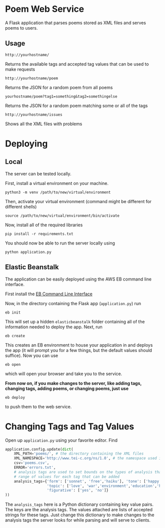 # Poem Web Service

A Flask application that parses poems stored as XML files and serves poems to users.

## Usage

`http://yourhostname/`

Returns the available tags and accepted tag values that can be used to make requests

`http://yourhostname/poem`

Returns the JSON for a random poem from all poems

`yourhostname/poem?tag1=something&tag2=somethingelse`

Returns the JSON for a random poem matching some or all of the tags

`http://yourhostname/issues`

Shows all the XML files with problems


# Deploying

## Local

The server can be tested locally.

First, install a virtual environment on your machine.

`python3 -m venv /path/to/new/virtual/environment`

Then, activate your virtual environment (command might be different for different shells)

`source /path/to/new/virtual/environment/bin/activate`

Now, install all of the required libraries

`pip install -r requirements.txt`

You should now be able to run the server locally using

`python application.py`

## Elastic Beanstalk

The application can be easily deployed using the AWS EB command line interface.

First install the [EB Command Line Interface](https://docs.aws.amazon.com/elasticbeanstalk/latest/dg/eb-cli3-install.html)

Now, in the directory containing the Flask app (`application.py`) run

`eb init`

This will set up a hidden `elasticbeanstalk` folder containing all of the information needed to deploy the app. Next, run

`eb create`

This creates an EB environment to house your application in and deploys the app (it will prompt you for a few things,
but the default values should suffice). Now you can use

`eb open`

which will open your browser and take you to the service.

**From now on, if you make changes to the server, like adding tags, changing tags, adding poems, or changing poems, just use**

`eb deploy`

to push them to the web service.

# Changing Tags and Tag Values

Open up `application.py` using your favorite editor. Find

```python
application.config.update(dict(
    XML_PATH='poems/', # the directory containing the XML files
    XML_NAMESPACE='http://www.tei-c.org/ns/1.0', # the namespace used in the XML files
    csv='poems.csv',
    ERROR='errors.txt',
    # analysis tags are used to set bounds on the types of analysis that can be picked from and the
    # range of values for each tag that can be added
    analysis_tags={'form': ['sonnet', 'free','haiku'], 'tone': ['happy', 'sad','indifferent'], \
                   'topic': ['love', 'war','environment','education','history'],\
                   'figurative': ['yes', 'no']}
))
```

The `analysis_tags` here is a Python dictionary containing key value pairs. The keys are the analysis tags. The values
attached are lists of accepted strings for these tags. Just change this dictionary to make changes to the analysis tags
the server looks for while parsing and will serve to clients.






